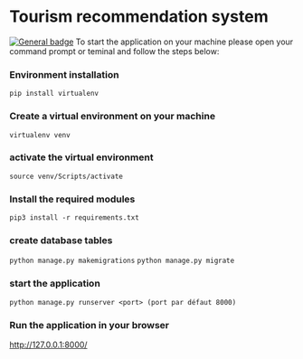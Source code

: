 # Tourism recommendation system
[![General badge](https://img.shields.io/badge/pip-v3-green.svg)](https://shields.io/)
 To start the application on your machine please open your command prompt or teminal and follow the steps below:

### Environment installation

`pip install virtualenv`

### Create a virtual environment on your machine

`virtualenv venv`

### activate the virtual environment

`source venv/Scripts/activate`


### Install the required modules 

`pip3 install -r requirements.txt`

### create database tables

`python manage.py makemigrations`
`python manage.py migrate`

### start the application 

`python manage.py runserver <port> (port par défaut 8000)`

### Run the application in your browser

http://127.0.0.1:8000/

